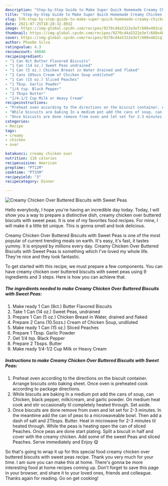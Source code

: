 ```yaml
---
description: "Step-by-Step Guide to Make Super Quick Homemade Creamy Chicken Over Buttered Biscuits with Sweet Peas"
title: "Step-by-Step Guide to Make Super Quick Homemade Creamy Chicken Over Buttered Biscuits with Sweet Peas"
slug: 576-step-by-step-guide-to-make-super-quick-homemade-creamy-chicken-over-buttered-biscuits-with-sweet-peas
date: 2021-07-25T18:28:32.893Z
image: https://img-global.cpcdn.com/recipes/9270cd4a5322e3ef/680x482cq70/creamy-chicken-over-buttered-biscuits-with-sweet-peas-recipe-main-photo.jpg
thumbnail: https://img-global.cpcdn.com/recipes/9270cd4a5322e3ef/680x482cq70/creamy-chicken-over-buttered-biscuits-with-sweet-peas-recipe-main-photo.jpg
cover: https://img-global.cpcdn.com/recipes/9270cd4a5322e3ef/680x482cq70/creamy-chicken-over-buttered-biscuits-with-sweet-peas-recipe-main-photo.jpg
author: Phoebe Silva
ratingvalue: 4.3
reviewcount: 40846
recipeingredient:
- "1 Can 8ct Butter Flavored Biscuits"
- "1 Can (14 oz.) Sweet Peas undrained"
- "1 Can (5 oz.) Chicken Breast in Water drained and flaked"
- "2 Cans 105ozs Cream of Chicken Soup undiluted"
- "1 Can (15 oz.) Sliced Peaches"
- "1 Tbsp. Garlic Powder"
- "1/4 tsp. Black Pepper"
- "2 Tbsps Butter"
- "1/4-1/2 Cup Milk or Heavy Cream"
recipeinstructions:
- "Preheat oven according to the directions on the biscuit container. Arrange biscuits onto baking sheet. Once oven is preheated cook according to package directions."
- "While biscuits are baking In a medium pot add the cans of soup, can Chicken, black pepper, milk/cream, and garlic powder. On medium heat cook and stir occasionally til completely heated through. Set aside."
- "Once biscuits are done remove from oven and let set for 2-3 minutes. In the meantime add the can of peas to a microwaveable bowl. Then add a dash of salt and 2Tbsps. Butter. Heat in microwave for 2-3 minutes til heated through. While the peas is heating open the can of sliced Peaches. Once peas are done start plating. Split a biscuit in half and cover with the creamy chicken. Add some of the sweet Peas and sliced Peaches. Serve immediately and Enjoy 😋"
categories:
- Recipe
tags:
- creamy
- chicken
- over

katakunci: creamy chicken over 
nutrition: 118 calories
recipecuisine: American
preptime: "PT12M"
cooktime: "PT35M"
recipeyield: "3"
recipecategory: Dinner

---
```



![Creamy Chicken Over Buttered Biscuits with Sweet Peas](https://img-global.cpcdn.com/recipes/9270cd4a5322e3ef/680x482cq70/creamy-chicken-over-buttered-biscuits-with-sweet-peas-recipe-main-photo.jpg)

Hello everybody, I hope you're having an incredible day today. Today, I will show you a way to prepare a distinctive dish, creamy chicken over buttered biscuits with sweet peas. It is one of my favorites food recipes. For mine, I will make it a little bit unique. This is gonna smell and look delicious.

Creamy Chicken Over Buttered Biscuits with Sweet Peas is one of the most popular of current trending meals on earth. It's easy, it's fast, it tastes yummy. It is enjoyed by millions every day. Creamy Chicken Over Buttered Biscuits with Sweet Peas is something which I've loved my whole life. They're nice and they look fantastic.




To get started with this recipe, we must prepare a few components. You can have creamy chicken over buttered biscuits with sweet peas using 9 ingredients and 3 steps. Here is how you can achieve that.

<!--inarticleads1-->

##### The ingredients needed to make Creamy Chicken Over Buttered Biscuits with Sweet Peas:

1. Make ready 1 Can (8ct.) Butter Flavored Biscuits
1. Take 1 Can (14 oz.) Sweet Peas, undrained
1. Prepare 1 Can (5 oz.) Chicken Breast in Water, drained and flaked
1. Prepare 2 Cans (10.5ozs.) Cream of Chicken Soup, undiluted
1. Make ready 1 Can (15 oz.) Sliced Peaches
1. Prepare 1 Tbsp. Garlic Powder
1. Get 1/4 tsp. Black Pepper
1. Prepare 2 Tbsps. Butter
1. Make ready 1/4-1/2 Cup Milk or Heavy Cream




<!--inarticleads2-->

##### Instructions to make Creamy Chicken Over Buttered Biscuits with Sweet Peas:

1. Preheat oven according to the directions on the biscuit container. Arrange biscuits onto baking sheet. Once oven is preheated cook according to package directions.
1. While biscuits are baking In a medium pot add the cans of soup, can Chicken, black pepper, milk/cream, and garlic powder. On medium heat cook and stir occasionally til completely heated through. Set aside.
1. Once biscuits are done remove from oven and let set for 2-3 minutes. In the meantime add the can of peas to a microwaveable bowl. Then add a dash of salt and 2Tbsps. Butter. Heat in microwave for 2-3 minutes til heated through. While the peas is heating open the can of sliced Peaches. Once peas are done start plating. Split a biscuit in half and cover with the creamy chicken. Add some of the sweet Peas and sliced Peaches. Serve immediately and Enjoy 😋




So that's going to wrap it up for this special food creamy chicken over buttered biscuits with sweet peas recipe. Thank you very much for your time. I am sure you can make this at home. There's gonna be more interesting food at home recipes coming up. Don't forget to save this page in your browser, and share it to your loved ones, friends and colleague. Thanks again for reading. Go on get cooking!
